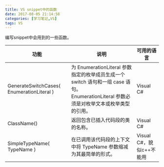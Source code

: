 ```yaml
---
title: VS snippet中的函数
date: 2017-08-05 21:14:58
categories: [学习笔记,VS]
tags: VS
---
```

编写snippet中会用到的一些函数。<!--more-->

功能|说明|可用的语言
---|---|---
GenerateSwitchCases( EnumerationLiteral )|为 EnumerationLiteral 参数指定的枚举成员生成一个 switch 语句和一组 case 语句。<br> EnumerationLiteral 参数必须是对枚举文本或枚举类型的引用。|Visual C#
ClassName()|返回包含已插入代码段的类的名称。|Visual C#
SimpleTypeName( TypeName )|在已调用该代码段的上下文中将 TypeName 参数缩减为其最简单的形式。|Visual C#，貌似c++不能用
